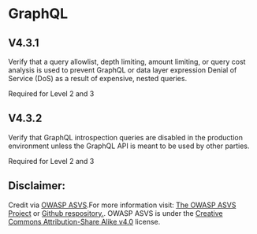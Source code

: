 #  GraphQL
## V4.3.1

Verify that a query allowlist, depth limiting, amount limiting, or query cost analysis is used to prevent GraphQL or data layer expression Denial of Service (DoS) as a result of expensive, nested queries.

Required for Level 2 and 3

## V4.3.2

Verify that GraphQL introspection queries are disabled in the production environment unless the GraphQL API is meant to be used by other parties.

Required for Level 2 and 3

## Disclaimer:

Credit via [OWASP ASVS](https://owasp.org/www-project-application-security-verification-standard/).For more information visit: [The OWASP ASVS Project](https://owasp.org/www-project-application-security-verification-standard/) or [Github respository.](https://github.com/OWASP/ASVS). OWASP ASVS is under the [Creative Commons Attribution-Share Alike v4.0](https://github.com/OWASP/ASVS/blob/v5.0.0/LICENSE.md) license.

